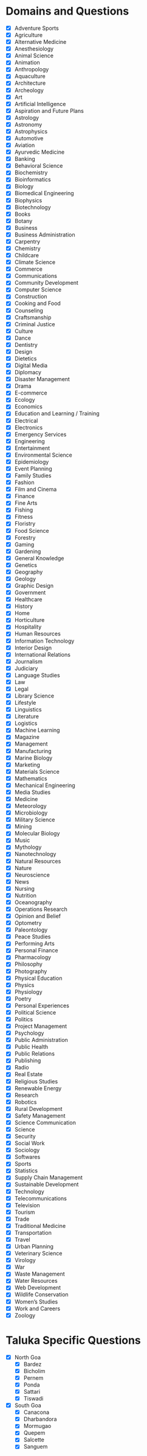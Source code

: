 # Domains and Questions

- [x] Adventure Sports
- [x] Agriculture
- [x] Alternative Medicine
- [x] Anesthesiology
- [x] Animal Science
- [x] Animation
- [x] Anthropology
- [x] Aquaculture
- [x] Architecture
- [x] Archeology
- [x] Art
- [x] Artificial Intelligence
- [x] Aspiration and Future Plans
- [x] Astrology
- [x] Astronomy
- [x] Astrophysics
- [x] Automotive
- [x] Aviation
- [x] Ayurvedic Medicine
- [x] Banking
- [x] Behavioral Science
- [x] Biochemistry
- [x] Bioinformatics
- [x] Biology
- [x] Biomedical Engineering
- [x] Biophysics
- [x] Biotechnology
- [x] Books
- [x] Botany
- [x] Business
- [x] Business Administration
- [x] Carpentry
- [x] Chemistry
- [x] Childcare
- [x] Climate Science
- [x] Commerce
- [x] Communications
- [x] Community Development
- [x] Computer Science
- [x] Construction
- [x] Cooking and Food
- [x] Counseling
- [x] Craftsmanship
- [x] Criminal Justice
- [x] Culture
- [x] Dance
- [x] Dentistry
- [x] Design
- [x] Dietetics
- [x] Digital Media
- [x] Diplomacy
- [x] Disaster Management
- [x] Drama
- [x] E-commerce
- [x] Ecology
- [x] Economics
- [x] Education and Learning / Training
- [x] Electrical
- [x] Electronics
- [x] Emergency Services
- [x] Engineering
- [x] Entertainment
- [x] Environmental Science
- [x] Epidemiology
- [x] Event Planning
- [x] Family Studies
- [x] Fashion
- [x] Film and Cinema
- [x] Finance
- [x] Fine Arts
- [x] Fishing
- [x] Fitness
- [x] Floristry
- [x] Food Science
- [x] Forestry
- [x] Gaming
- [x] Gardening
- [x] General Knowledge
- [x] Genetics
- [x] Geography
- [x] Geology
- [x] Graphic Design
- [x] Government
- [x] Healthcare
- [x] History
- [x] Home
- [x] Horticulture
- [x] Hospitality
- [x] Human Resources
- [x] Information Technology
- [x] Interior Design
- [x] International Relations
- [x] Journalism
- [x] Judiciary
- [x] Language Studies
- [x] Law
- [x] Legal
- [x] Library Science
- [x] Lifestyle
- [x] Linguistics
- [x] Literature
- [x] Logistics
- [x] Machine Learning
- [x] Magazine
- [x] Management
- [x] Manufacturing
- [x] Marine Biology
- [x] Marketing
- [x] Materials Science
- [x] Mathematics
- [x] Mechanical Engineering
- [x] Media Studies
- [x] Medicine
- [x] Meteorology
- [x] Microbiology
- [x] Military Science
- [x] Mining
- [x] Molecular Biology
- [x] Music
- [x] Mythology
- [x] Nanotechnology
- [x] Natural Resources
- [x] Nature
- [x] Neuroscience
- [x] News
- [x] Nursing
- [x] Nutrition
- [x] Oceanography
- [x] Operations Research
- [x] Opinion and Belief
- [x] Optometry
- [x] Paleontology
- [x] Peace Studies
- [x] Performing Arts
- [x] Personal Finance
- [x] Pharmacology
- [x] Philosophy
- [x] Photography
- [x] Physical Education
- [x] Physics
- [x] Physiology
- [x] Poetry
- [x] Personal Experiences
- [x] Political Science
- [x] Politics
- [x] Project Management
- [x] Psychology
- [x] Public Administration
- [x] Public Health
- [x] Public Relations
- [x] Publishing
- [x] Radio
- [x] Real Estate
- [x] Religious Studies
- [x] Renewable Energy
- [x] Research
- [x] Robotics
- [x] Rural Development
- [x] Safety Management
- [x] Science Communication
- [x] Science
- [x] Security
- [x] Social Work
- [x] Sociology
- [x] Softwares
- [x] Sports
- [x] Statistics
- [x] Supply Chain Management
- [x] Sustainable Development
- [x] Technology
- [x] Telecommunications
- [x] Television
- [x] Tourism
- [x] Trade
- [x] Traditional Medicine
- [x] Transportation
- [x] Travel
- [x] Urban Planning
- [x] Veterinary Science
- [x] Virology
- [x] War
- [x] Waste Management
- [x] Water Resources
- [x] Web Development
- [x] Wildlife Conservation
- [x] Women’s Studies
- [x] Work and Careers
- [x] Zoology

# Taluka Specific Questions
- [x] North Goa
    - [x] Bardez
    - [x] Bicholim
    - [x] Pernem
    - [x] Ponda
    - [x] Sattari
    - [x] Tiswadi
- [x] South Goa
    - [x] Canacona
    - [x] Dharbandora
    - [x] Mormugao
    - [x] Quepem
    - [x] Salcette
    - [x] Sanguem

